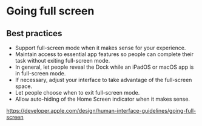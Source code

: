# Going full screen
## Best practices
- Support full-screen mode when it makes sense for your experience.
- Maintain access to essential app features so people can complete their task without exiting full-screen mode.
- In general, let people reveal the Dock while an iPadOS or macOS app is in full-screen mode.
- If necessary, adjust your interface to take advantage of the full-screen space.
- Let people choose when to exit full-screen mode.
- Allow auto-hiding of the Home Screen indicator when it makes sense.

https://developer.apple.com/design/human-interface-guidelines/going-full-screen
